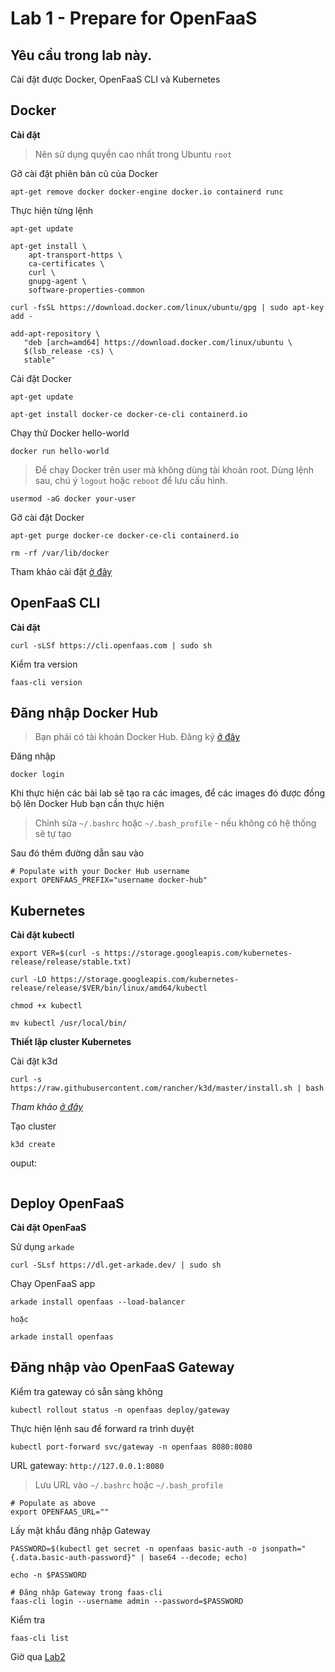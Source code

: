 # Lab 1 - Prepare for OpenFaaS

## Yêu cầu trong lab này.

Cài đặt được Docker, OpenFaaS CLI và Kubernetes

## Docker

**Cài đặt**

> Nên sử dụng quyền cao nhất trong Ubuntu `root`

Gỡ cài đặt phiên bản cũ của Docker
```
apt-get remove docker docker-engine docker.io containerd runc
```

Thực hiện từng lệnh 
```
apt-get update

apt-get install \
    apt-transport-https \
    ca-certificates \
    curl \
    gnupg-agent \
    software-properties-common

curl -fsSL https://download.docker.com/linux/ubuntu/gpg | sudo apt-key add -

add-apt-repository \
   "deb [arch=amd64] https://download.docker.com/linux/ubuntu \
   $(lsb_release -cs) \
   stable"
```

Cài đặt Docker
```
apt-get update

apt-get install docker-ce docker-ce-cli containerd.io
```

Chạy thử Docker hello-world
```
docker run hello-world
```

> Để chạy Docker trên user mà không dùng tài khoản root. Dùng lệnh sau, chú ý `logout` hoặc `reboot` để lưu cấu hình.

```
usermod -aG docker your-user
```

Gỡ cài đặt Docker

```
apt-get purge docker-ce docker-ce-cli containerd.io

rm -rf /var/lib/docker
```

Tham khảo cài đặt [ở đây](https://docs.docker.com/engine/install/ubuntu/)

## OpenFaaS CLI

**Cài đặt**

```
curl -sLSf https://cli.openfaas.com | sudo sh
```

Kiểm tra version

```
faas-cli version
```

## Đăng nhập Docker Hub

> Bạn phải có tài khoản Docker Hub. Đăng ký [ở đây](https://hub.docker.com)

Đăng nhập

```
docker login
```

Khi thực hiện các bài lab sẽ tạo ra các images, để các images đó được đồng bộ lên Docker Hub bạn cần thực hiện

> Chỉnh sửa `~/.bashrc` hoặc `~/.bash_profile` - nếu không có hệ thống sẽ tự tạo

Sau đó thêm đường dẫn sau vào

```
# Populate with your Docker Hub username
export OPENFAAS_PREFIX="username docker-hub"
```

## Kubernetes

**Cài đặt kubectl**

```
export VER=$(curl -s https://storage.googleapis.com/kubernetes-release/release/stable.txt)

curl -LO https://storage.googleapis.com/kubernetes-release/release/$VER/bin/linux/amd64/kubectl

chmod +x kubectl

mv kubectl /usr/local/bin/
```

**Thiết lập cluster Kubernetes**

Cài đặt k3d 

```
curl -s https://raw.githubusercontent.com/rancher/k3d/master/install.sh | bash
```

*Tham khảo [ở đây](https://github.com/rancher/k3d)*

Tạo cluster

```
k3d create
```
ouput:
```

```

## Deploy OpenFaaS

**Cài đặt OpenFaaS**

Sử dụng `arkade`

```
curl -SLsf https://dl.get-arkade.dev/ | sudo sh
```

Chạy OpenFaaS app

```
arkade install openfaas --load-balancer

hoặc

arkade install openfaas
```

## Đăng nhập vào OpenFaaS Gateway

Kiểm tra gateway có sẵn sàng không

```
kubectl rollout status -n openfaas deploy/gateway
```

Thực hiện lệnh sau để forward ra trình duyệt

```
kubectl port-forward svc/gateway -n openfaas 8080:8080
```

URL gateway: `http://127.0.0.1:8080`

> Lưu URL vào `~/.bashrc` hoặc `~/.bash_profile`

```
# Populate as above
export OPENFAAS_URL=""
```

Lấy mật khẩu đăng nhập Gateway

```
PASSWORD=$(kubectl get secret -n openfaas basic-auth -o jsonpath="{.data.basic-auth-password}" | base64 --decode; echo)

echo -n $PASSWORD 

# Đăng nhập Gateway trong faas-cli
faas-cli login --username admin --password=$PASSWORD
```

Kiểm tra

```
faas-cli list
```

Giờ qua [Lab2](lab2.md)